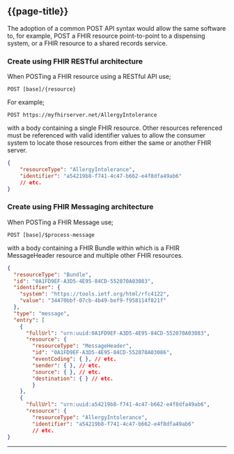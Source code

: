 ## {{page-title}}

The adoption of a common POST API syntax would allow the same software to, for example, POST a FHIR resource point-to-point to a dispensing system, or a FHIR resource to a shared records service.

### Create using FHIR RESTful architecture

When POSTing a FHIR resource using a RESTful API use;

``` 
POST [base]/{resource}
```

For example;

``` 
POST https://myfhirserver.net/AllergyIntolerance
```

with a body containing a single FHIR resource. Other resources referenced must be referenced with valid identifier values to allow the consumer system to locate those resources from either the same or another FHIR server.

``` json
{
    "resourceType": "AllergyIntolerance",
    "identifier": "a54219b8-f741-4c47-b662-e4f8dfa49ab6"
    // etc.
}
```

### Create using FHIR Messaging architecture

When POSTing a FHIR Message use;

```
POST [base]/$process-message
```

with a body containing a FHIR Bundle within which is a FHIR MessageHeader resource and multiple other FHIR resources.

``` json
{
  "resourceType": "Bundle",
  "id": "0A1FD9EF-A3D5-4E95-84CD-552070A03083",
  "identifier": {
    "system": "https://tools.ietf.org/html/rfc4122",
    "value": "34470bbf-07cb-4b49-bef9-f958114f821f"
  },
  "type": "message",
  "entry": [
    {
      "fullUrl": "urn:uuid:0A1FD9EF-A3D5-4E95-84CD-552070A03083",
      "resource": {
        "resourceType": "MessageHeader",
        "id": "0A1FD9EF-A3D5-4E95-84CD-552070A03086",
        "eventCoding": { }, // etc.
        "sender": { }, // etc.
        "source": { }, // etc.
        "destination": { } // etc.
        }
    },
    {
      "fullUrl": "urn:uuid:a54219b8-f741-4c47-b662-e4f8dfa49ab6",
      "resource": {
        "resourceType": "AllergyIntolerance",
        "identifier": "a54219b8-f741-4c47-b662-e4f8dfa49ab6"
        // etc.
}

```

---
